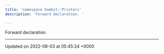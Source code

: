```yaml
---
title: 'namespace Gambit::Printers'
description: 'Forward declaration. '

---
```







Forward declaration. 






-------------------------------

Updated on 2022-08-03 at 05:45:24 +0000